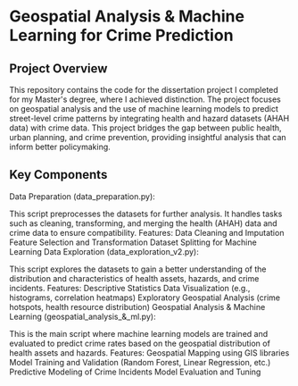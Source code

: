 # Geospatial Analysis & Machine Learning for Crime Prediction
## Project Overview
This repository contains the code for the dissertation project I completed for my Master's degree, where I achieved distinction. The project focuses on geospatial analysis and the use of machine learning models to predict street-level crime patterns by integrating health and hazard datasets (AHAH data) with crime data. This project bridges the gap between public health, urban planning, and crime prevention, providing insightful analysis that can inform better policymaking.

## Key Components
Data Preparation (data_preparation.py):

This script preprocesses the datasets for further analysis. It handles tasks such as cleaning, transforming, and merging the health (AHAH) data and crime data to ensure compatibility.
Features:
Data Cleaning and Imputation
Feature Selection and Transformation
Dataset Splitting for Machine Learning
Data Exploration (data_exploration_v2.py):

This script explores the datasets to gain a better understanding of the distribution and characteristics of health assets, hazards, and crime incidents.
Features:
Descriptive Statistics
Data Visualization (e.g., histograms, correlation heatmaps)
Exploratory Geospatial Analysis (crime hotspots, health resource distribution)
Geospatial Analysis & Machine Learning (geospatial_analysis_&_ml.py):

This is the main script where machine learning models are trained and evaluated to predict crime rates based on the geospatial distribution of health assets and hazards.
Features:
Geospatial Mapping using GIS libraries
Model Training and Validation (Random Forest, Linear Regression, etc.)
Predictive Modeling of Crime Incidents
Model Evaluation and Tuning
